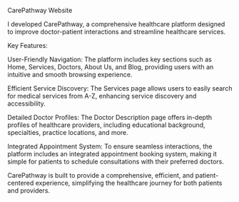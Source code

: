 
CarePathway Website

I developed CarePathway, a comprehensive healthcare platform designed to improve doctor-patient interactions and streamline healthcare services.

Key Features:

User-Friendly Navigation: The platform includes key sections such as Home, Services, Doctors, About Us, and Blog, providing users with an intuitive and smooth browsing experience.

Efficient Service Discovery: The Services page allows users to easily search for medical services from A-Z, enhancing service discovery and accessibility.

Detailed Doctor Profiles: The Doctor Description page offers in-depth profiles of healthcare providers, including educational background, specialties, practice locations, and more.

Integrated Appointment System: To ensure seamless interactions, the platform includes an integrated appointment booking system, making it simple for patients to schedule consultations with their preferred doctors. 

CarePathway is built to provide a comprehensive, efficient, and patient-centered experience, simplifying the healthcare journey for both patients and providers.


